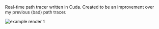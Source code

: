 Real-time path tracer written in Cuda. Created to be an improvement over my previous (bad) path tracer.

![example render 1](https://github.com/user-attachments/assets/e0792bec-34bd-4b1d-a72c-99d19404fab6)

